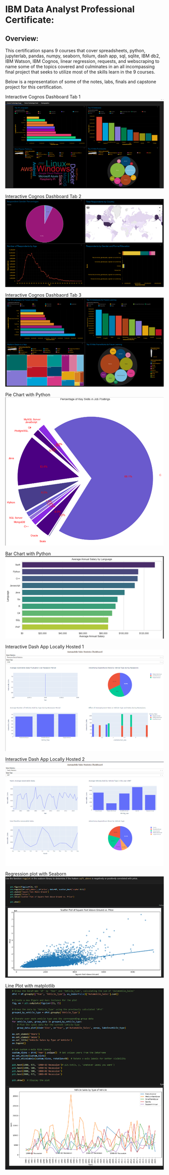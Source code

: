# IBM Data Analyst Professional Certificate:

## Overview:
This certification spans 9 courses that cover spreadsheets, python, jupyterlab, pandas, numpy, seaborn, folium, dash app, sql, sqlite, IBM db2, IBM Watson, IBM Cognos, linear regression, requests, and webscraping to name some of the topics covered and culminates in an all incompassing final project that seeks to utilize most of the skills learn in the 9 courses.

Below is a representation of some of the notes, labs, finals and capstone project for this certification.

Interactive Cognos Dashboard Tab 1
![Image 1](.png/full_dash_tabs.png)

Interactive Cognos Dashboard Tab 2
![Image 2](.png/New_Demographics.png)

Interactive Cognos Dashbaord Tab 3
![Image 3](.png/New_FTT.png)

Pie Chart with Python
![Image 4](.png/Key_Skills_Pie_Chart.png)

Bar Chart with Python
![Image 5](.png/Average_Annual_Salary_Bar_Chart.png)

Interactive Dash App Locally Hosted 1
![Image 6](.png/Dash_App_Interactive_1.png)

Interactive Dash App Locally Hosted 2
![Image 7](.png/Dash_App_Interactive_2.png)

Regression plot with Seaborn
![Image 8](.png/RegPlot_Seaborn.png)

Line Plot with matplotlib
![Image 9](.png/Line_Plot_with_Code.png)

